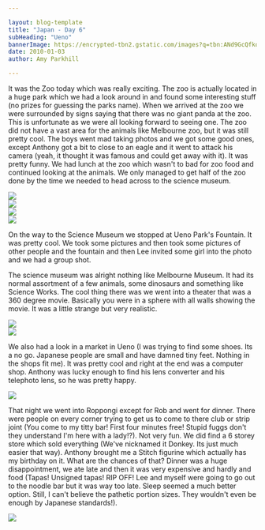 ```yaml
---

layout: blog-template
title: "Japan - Day 6"
subHeading: "Ueno"
bannerImage: https://encrypted-tbn2.gstatic.com/images?q=tbn:ANd9GcQfkosNw-i8kfLs6q8nnTX8JtVpH12AcGxjPbHlDfEx_kGjx1ru
date: 2010-01-03
author: Amy Parkhill

---
```

It was the Zoo today which was really exciting. The zoo is actually located in a huge park which we had a look around in and found some interesting stuff (no prizes for guessing the parks name). When we arrived at the zoo we were surrounded by signs saying that there was no giant panda at the zoo. This is unfortunate as we were all looking forward to seeing one. The zoo did not have a vast area for the animals like Melbourne zoo, but it was still pretty cool. The boys went mad taking photos and we got some good ones, except Anthony got a bit to close to an eagle and it went to attack his camera (yeah, it thought it was famous and could get away with it). It was pretty funny. We had lunch at the zoo which wasn't to bad for zoo food and continued looking at the animals. We only managed to get half of the zoo done by the time we needed to head across to the science museum.

<div class="center-image"><img src="https://3.bp.blogspot.com/-OYRgEsFo0Ng/WBbpM-aqPnI/AAAAAAAACcU/qod9u-3RBFADQsfjUw6pfqFjwOlgvcDngCEw/s320/dscf0966%255B1%255D.jpg" /></div>
<div class="center-image"><img src="https://4.bp.blogspot.com/-AJkuOdRjaEQ/WBbp36RTjfI/AAAAAAAACcg/Zp8aGEB60HoUIqHaZ7OI7uAMBnpyWU46gCEw/s320/dscf1031%255B1%255D.jpg" /></div>
<div class="center-image"><img src="https://4.bp.blogspot.com/-_dpWS7PCkKo/WBbqcdmlL-I/AAAAAAAACco/a7ZuCJNb4Bo2XkBv-IWiVcBPn-A5tDIvwCEw/s320/img_1492%255B1%255D.jpg" /></div>
<div class="center-image"><img src="https://1.bp.blogspot.com/-OaEB4V-LDkE/WBbq7AUOVTI/AAAAAAAACck/3yw9G3hnLG0WAe22vWBUsSKQSQ1_bdsawCEw/s320/img_1536%255B1%255D.jpg" /></div>

On the way to the Science Museum we stopped at Ueno Park's Fountain. It was pretty cool. We took some pictures and then took some pictures of other people and the fountain and then Lee invited some girl into the photo and we had a group shot. 

The science museum was alright nothing like Melbourne Museum. It had its normal assortment of a few animals, some dinosaurs and something like Science Works. The cool thing there was we went into a theater that was a 360 degree movie. Basically you were in a sphere with all walls showing the movie. It was a little strange but very realistic.

<div class="center-image"><img src="https://3.bp.blogspot.com/-5oQwEPTyXrc/WBbtTslVyrI/AAAAAAAACdE/XVKXM-VA_eoiamwjswtuDFqXBSdM6yrFQCLcB/s320/img_1662%255B1%255D.jpg" /></div>
<div class="center-image"><img src="https://4.bp.blogspot.com/-IRgiu_VfNgg/WBbuCZG8hpI/AAAAAAAACdM/8Q2cZjYnIN8p8TMwvGoaLBE1h8Vl0gvmQCLcB/s320/dscf1045%255B1%255D.jpg" /></div>

We also had a look in a market in Ueno (I was trying to find some shoes. Its a no go. Japanese people are small and have damned tiny feet. Nothing in the shops fit me). It was pretty cool and right at the end was a computer shop. Anthony was lucky enough to find his lens converter and his telephoto lens, so he was pretty happy.

<div class="center-image"><img src="https://2.bp.blogspot.com/-L_QWNEi0XXQ/WBbuE6UP9FI/AAAAAAAACdQ/Ls1OaMTTdEUnF1JvmCGhYkt-bEkZ29OJgCLcB/s320/dscf1051%255B1%255D.jpg" /></div>

That night we went into Roppongi except for Rob and went for dinner. There were people on every corner trying to get us to come to there club or strip joint (You come to my titty bar! First four minutes free! Stupid fuggs don't they understand I'm here with a lady!?). Not very fun. We did find a 6 storey store which sold everything (We've nicknamed it Donkey. Its just much easier that way). Anthony brought me a Stitch figurine which actually has my birthday on it. What are the chances of that? Dinner was a huge disappointment, we ate late and then it was very expensive and hardly and food (Tapas! Unsigned tapas! RIP OFF! Lee and myself were going to go out to the noodle bar but it was way too late. Sleep seemed a much better option. Still, I can't believe the pathetic portion sizes. They wouldn't even be enough by Japanese standards!).

<div class="center-image"><img src="https://1.bp.blogspot.com/-qlRCt1lbLc4/WBbu35-o4PI/AAAAAAAACdc/hKdjrtF0FwArzqVTgVloxPMySzvh6CV4gCLcB/s320/img_1734%255B1%255D.jpg" /></div>